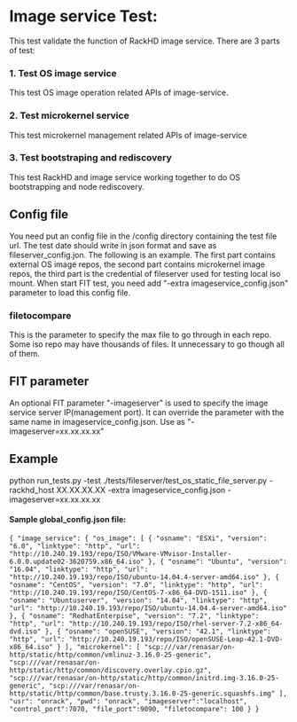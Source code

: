 # Image service Test:

This test validate the function of RackHD image service. There are 3 parts of test:
### 1. Test OS image service
This test OS image operation related APIs of image-service.
### 2. Test microkernel service
This test microkernel management related APIs of image-service
### 3. Test bootstraping and rediscovery
This test RackHD and image service working together to do OS bootstrapping and node rediscovery.

## Config file
You need put an config file in the /config directory containing the test file url. The test date should write in json format and save as fileserver_config.jon. The following is an example.
The first part contains external OS image repos, the second part contains microkernel image repos, the third part is the credential of fileserver used for testing local iso mount.
When start FIT test, you need add "-extra imageservice_config.json" parameter to load this config file.
### filetocompare
This is the parameter to specify the max file to go through in each repo. Some iso repo may have thousands of files. It unnecessary to go though all of them. 


## FIT parameter
An optional FIT parameter "-imageserver" is used to specify the image service server IP(management port). It can override the parameter with the same name in imageservice_config.json. Use as "-imageserver=xx.xx.xx.xx"

## Example
python run_tests.py -test ./tests/fileserver/test_os_static_file_server.py  -rackhd_host XX.XX.XX.XX -extra imageservice_config.json -imageserver=xx.xx.xx.xx

#### Sample global_config.json file:
 `{
  "image_service": {
    "os_image": [
      {
        "osname": "ESXi",
        "version": "6.0",
        "linktype": "http",
        "url": "http://10.240.19.193/repo/ISO/VMware-VMvisor-Installer-6.0.0.update02-3620759.x86_64.iso"
      },
      {
        "osname": "Ubuntu",
        "version": "16.04",
        "linktype": "http",
        "url": "http://10.240.19.193/repo/ISO/ubuntu-14.04.4-server-amd64.iso"
      },
      {
        "osname": "CentOS",
        "version": "7.0",
        "linktype": "http",
        "url": "http://10.240.19.193/repo/ISO/CentOS-7-x86_64-DVD-1511.iso"
      },
      {
        "osname": "Ubuntuserver",
        "version": "14.04",
        "linktype": "http",
        "url": "http://10.240.19.193/repo/ISO/ubuntu-14.04.4-server-amd64.iso"
      },
      {
        "osname": "RedhatEnterpise",
        "version": "7.2",
        "linktype": "http",
        "url": "http://10.240.19.193/repo/ISO/rhel-server-7.2-x86_64-dvd.iso"
      },
      {
        "osname": "openSUSE",
        "version": "42.1",
        "linktype": "http",
        "url": "http://10.240.19.193/repo/ISO/openSUSE-Leap-42.1-DVD-x86_64.iso"
      }
    ],
    "microkernel": [
      "scp:///var/renasar/on-http/static/http/common/vmlinuz-3.16.0-25-generic",
      "scp:///var/renasar/on-http/static/http/common/discovery.overlay.cpio.gz",
      "scp:///var/renasar/on-http/static/http/common/initrd.img-3.16.0-25-generic",
      "scp:///var/renasar/on-http/static/http/common/base.trusty.3.16.0-25-generic.squashfs.img"
    ],
    "usr": "onrack",
    "pwd": "onrack",
    "imageserver":"localhost",
    "control_port":7070,
    "file_port":9090,
    "filetocompare": 100
  }
}`

